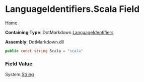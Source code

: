 <a name="_top"></a>

# LanguageIdentifiers\.Scala Field

[Home](../../../README.md#_top)

**Containing Type**: DotMarkdown\.[LanguageIdentifiers](../README.md#_top)

**Assembly**: DotMarkdown\.dll

```csharp
public const string Scala = "scala"
```

### Field Value

System\.[String](https://docs.microsoft.com/en-us/dotnet/api/system.string)